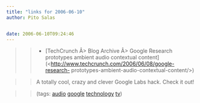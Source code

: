 ```yaml
---
title: "links for 2006-06-10"
author: Pito Salas


date: 2006-06-10T09:24:46
---
```



>>

>>   * [TechCrunch Â> Blog Archive Â> Google Research prototypes ambient audio
contextual content](<http://www.techcrunch.com/2006/06/08/google-research-
prototypes-ambient-audio-contextual-content/>)

>>

>> A totally cool, crazy and clever Google Labs hack. Check it out!

>>

>> (tags: [audio](<http://del.icio.us/pitosalas/audio>)
[google](<http://del.icio.us/pitosalas/google>)
[technology](<http://del.icio.us/pitosalas/technology>)
[tv](<http://del.icio.us/pitosalas/tv>))

>>

>>


